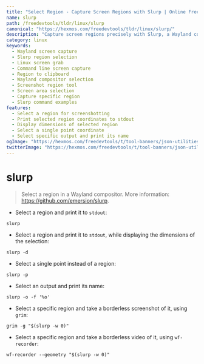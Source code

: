 ```yaml
---
title: "Select Region - Capture Screen Regions with Slurp | Online Free DevTools by Hexmos"
name: slurp
path: /freedevtools/tldr/linux/slurp
canonical: "https://hexmos.com/freedevtools/tldr/linux/slurp/"
description: "Capture screen regions precisely with Slurp, a Wayland compositor tool.  Grab specific areas or single points effortlessly. Free online tool, no registration required."
category: linux
keywords:
  - Wayland screen capture
  - Slurp region selection
  - Linux screen grab
  - Command line screen capture
  - Region to clipboard
  - Wayland compositor selection
  - Screenshot region tool
  - Screen area selection
  - Capture specific region
  - Slurp command examples
features:
  - Select a region for screenshotting
  - Print selected region coordinates to stdout
  - Display dimensions of selected region
  - Select a single point coordinate
  - Select specific output and print its name
ogImage: "https://hexmos.com/freedevtools/t/tool-banners/json-utilities-banner.png"
twitterImage: "https://hexmos.com/freedevtools/t/tool-banners/json-utilities-banner.png"
---
```


# slurp

> Select a region in a Wayland compositor.
> More information: <https://github.com/emersion/slurp>.

- Select a region and print it to `stdout`:

`slurp`

- Select a region and print it to `stdout`, while displaying the dimensions of the selection:

`slurp -d`

- Select a single point instead of a region:

`slurp -p`

- Select an output and print its name:

`slurp -o -f '%o'`

- Select a specific region and take a borderless screenshot of it, using `grim`:

`grim -g "$(slurp -w 0)"`

- Select a specific region and take a borderless video of it, using `wf-recorder`:

`wf-recorder --geometry "$(slurp -w 0)"`
